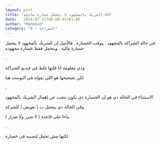 ```yaml
---
layout: post
title: "الشريك بالمجهود لا يتحمّل خسارة ماليّة.md"
date:   2024-07-21T00:00:01+03:00
author: "Mahmoud"
category: "6 - الشراكة"
---
```

في حالة الشراكة بالمجهود . ووقت الخسارة . فالأصل إن
الشريك بالمجهود لا يتحمل خسارة مالية . ويتحمل فقط خسارة مجهوده

.

ودي معلومة أنا قلتها غلط في فيديو الشراكة

لكن تصحيحها هو اللي بقوله في البوست هنا

.

الاستثناء في الحالة دي هو إن الخسارة دي تكون نتجت عن
إهمال الشريك بالمجهود

وفي الحالة دي بيحمل ب ( تعويض ) للشركة

بناءا على قاعدة ( لا ضرر ولا ضرار )

.

لكنها مش تحمل لنصيبه في خسارة

